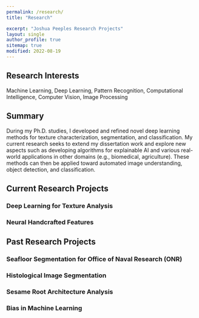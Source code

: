 ```yaml
---
permalink: /research/
title: "Research"

excerpt: "Joshua Peeples Research Projects"
layout: single
author_profile: true
sitemap: true
modified: 2022-08-19
---
```

## Research Interests
 Machine Learning, Deep Learning, Pattern Recognition, Computational Intelligence, Computer Vision, Image Processing

## Summary
 During my Ph.D. studies, I developed and refined novel deep learning methods for texture characterization, segmentation, and classification. My current research seeks to extend my dissertation work and explore new aspects such as developing algorithms for explainable AI and various real-world applications in other domains (e.g., biomedical, agriculture). These methods can then be applied toward automated image understanding, object detection, and classification.

## Current Research Projects

### Deep Learning for Texture Analysis

### Neural Handcrafted Features

## Past Research Projects

### Seafloor Segmentation for Office of Naval Research (ONR)

### Histological Image Segmentation

### Sesame Root Architecture Analysis

### Bias in Machine Learning

